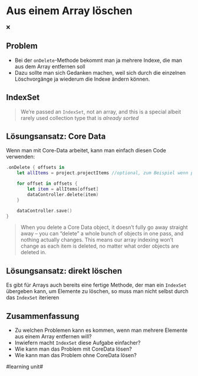 # Aus einem Array löschen
❌

## Problem
- Bei der `onDelete`-Methode bekommt man ja mehrere Indexe, die man aus dem Array entfernen soll
- Dazu sollte man sich Gedanken machen, weil sich durch die einzelnen Löschvorgänge ja wiederum die Indexe ändern können. 

## IndexSet

> We’re passed an  `IndexSet`, not an array, and this is a special albeit rarely used collection type that is  _already sorted_

## Lösungsansatz: Core Data

Wenn man mit Core-Data arbeitet, kann man einfach diesen Code verwenden:

```swift
.onDelete { offsets in
    let allItems = project.projectItems //optional, zum Beispiel wenn projectItems ein Computed Property ist und man es nicht jedes mal berechnen möchte

    for offset in offsets {
        let item = allItems[offset]
        dataController.delete(item)
    }

    dataController.save()
}
```

> When you delete a Core Data object, it doesn’t fully go away straight away – you can “delete” a whole bunch of objects in one pass, and nothing actually changes. This means our array indexing won’t change as each item is deleted, no matter what order objects are deleted in.

## Lösungsansatz: direkt löschen

Es gibt für Arrays auch bereits eine fertige Methode, der man ein `IndexSet` übergeben kann, um Elemente zu löschen, so muss man nicht selbst durch das `IndexSet` iterieren


## Zusammenfassung
- Zu welchen Problemen kann es kommen, wenn man mehrere Elemente aus einem Array entfernen will?
- Inwiefern macht `IndexSet` diese Aufgabe einfacher?
- Wie kann man das Problem mit CoreData lösen?
- Wie kann man das Problem ohne CoreData lösen?


#learning unit#
